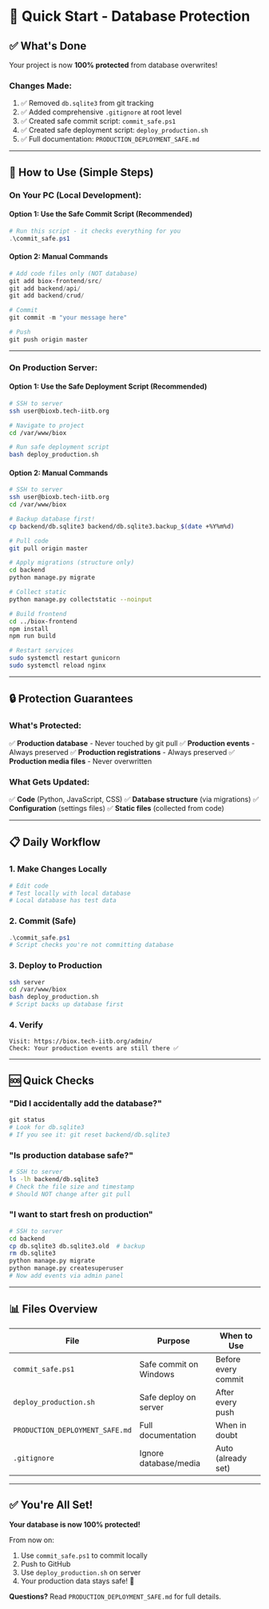 # 🎯 Quick Start - Database Protection

## ✅ What's Done

Your project is now **100% protected** from database overwrites!

### Changes Made:
1. ✅ Removed `db.sqlite3` from git tracking
2. ✅ Added comprehensive `.gitignore` at root level
3. ✅ Created safe commit script: `commit_safe.ps1`
4. ✅ Created safe deployment script: `deploy_production.sh`
5. ✅ Full documentation: `PRODUCTION_DEPLOYMENT_SAFE.md`

---

## 🚀 How to Use (Simple Steps)

### **On Your PC (Local Development):**

#### Option 1: Use the Safe Commit Script (Recommended)
```powershell
# Run this script - it checks everything for you
.\commit_safe.ps1
```

#### Option 2: Manual Commands
```powershell
# Add code files only (NOT database)
git add biox-frontend/src/
git add backend/api/
git add backend/crud/

# Commit
git commit -m "your message here"

# Push
git push origin master
```

---

### **On Production Server:**

#### Option 1: Use the Safe Deployment Script (Recommended)
```bash
# SSH to server
ssh user@bioxb.tech-iitb.org

# Navigate to project
cd /var/www/biox

# Run safe deployment script
bash deploy_production.sh
```

#### Option 2: Manual Commands
```bash
# SSH to server
ssh user@bioxb.tech-iitb.org
cd /var/www/biox

# Backup database first!
cp backend/db.sqlite3 backend/db.sqlite3.backup_$(date +%Y%m%d)

# Pull code
git pull origin master

# Apply migrations (structure only)
cd backend
python manage.py migrate

# Collect static
python manage.py collectstatic --noinput

# Build frontend
cd ../biox-frontend
npm install
npm run build

# Restart services
sudo systemctl restart gunicorn
sudo systemctl reload nginx
```

---

## 🔒 Protection Guarantees

### What's Protected:
✅ **Production database** - Never touched by git pull
✅ **Production events** - Always preserved
✅ **Production registrations** - Always preserved
✅ **Production media files** - Never overwritten

### What Gets Updated:
✅ **Code** (Python, JavaScript, CSS)
✅ **Database structure** (via migrations)
✅ **Configuration** (settings files)
✅ **Static files** (collected from code)

---

## 📋 Daily Workflow

### 1. Make Changes Locally
```powershell
# Edit code
# Test locally with local database
# Local database has test data
```

### 2. Commit (Safe)
```powershell
.\commit_safe.ps1
# Script checks you're not committing database
```

### 3. Deploy to Production
```bash
ssh server
cd /var/www/biox
bash deploy_production.sh
# Script backs up database first
```

### 4. Verify
```
Visit: https://biox.tech-iitb.org/admin/
Check: Your production events are still there ✅
```

---

## 🆘 Quick Checks

### "Did I accidentally add the database?"
```powershell
git status
# Look for db.sqlite3
# If you see it: git reset backend/db.sqlite3
```

### "Is production database safe?"
```bash
# SSH to server
ls -lh backend/db.sqlite3
# Check the file size and timestamp
# Should NOT change after git pull
```

### "I want to start fresh on production"
```bash
# SSH to server
cd backend
cp db.sqlite3 db.sqlite3.old  # backup
rm db.sqlite3
python manage.py migrate
python manage.py createsuperuser
# Now add events via admin panel
```

---

## 📊 Files Overview

| File | Purpose | When to Use |
|------|---------|-------------|
| `commit_safe.ps1` | Safe commit on Windows | Before every commit |
| `deploy_production.sh` | Safe deploy on server | After every push |
| `PRODUCTION_DEPLOYMENT_SAFE.md` | Full documentation | When in doubt |
| `.gitignore` | Ignore database/media | Auto (already set) |

---

## ✅ You're All Set!

**Your database is now 100% protected!**

From now on:
1. Use `commit_safe.ps1` to commit locally
2. Push to GitHub
3. Use `deploy_production.sh` on server
4. Your production data stays safe! 🎯

**Questions?** Read `PRODUCTION_DEPLOYMENT_SAFE.md` for full details.
